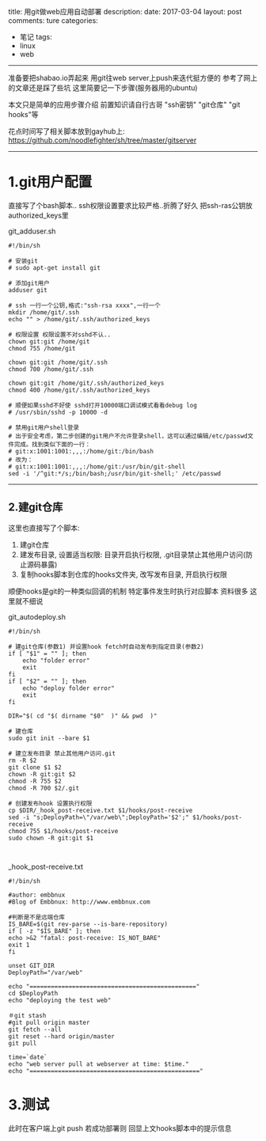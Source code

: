title: 用git做web应用自动部署
description: 
date: 2017-03-04
layout: post
comments: ture
categories:
- 笔记
tags: 
- linux
- web
---

准备要把shabao.io弄起来
用git往web server上push来迭代挺方便的 
参考了网上的文章还是踩了些坑 这里简要记一下步骤(服务器用的ubuntu)

<!--more-->

本文只是简单的应用步骤介绍 前置知识请自行古哥 "ssh密钥" "git仓库" "git hooks"等

花点时间写了相关脚本放到gayhub上:
https://github.com/noodlefighter/sh/tree/master/gitserver

---

1.git用户配置
==============

直接写了个bash脚本..
ssh权限设置要求比较严格..折腾了好久
把ssh-ras公钥放authorized_keys里

git_adduser.sh
```
#!/bin/sh 

# 安装git
# sudo apt-get install git

# 添加git用户
adduser git

# ssh 一行一个公钥,格式:"ssh-rsa xxxx",一行一个
mkdir /home/git/.ssh
echo "" > /home/git/.ssh/authorized_keys

# 权限设置 权限设置不对sshd不认..
chown git:git /home/git
chmod 755 /home/git

chown git:git /home/git/.ssh
chmod 700 /home/git/.ssh

chown git:git /home/git/.ssh/authorized_keys
chmod 400 /home/git/.ssh/authorized_keys

# 顺便如果sshd不好使 sshd打开10000端口调试模式看看debug log 
# /usr/sbin/sshd -p 10000 -d

# 禁用git用户shell登录
# 出于安全考虑，第二步创建的git用户不允许登录shell，这可以通过编辑/etc/passwd文件完成。找到类似下面的一行：
# git:x:1001:1001:,,,:/home/git:/bin/bash
# 改为：
# git:x:1001:1001:,,,:/home/git:/usr/bin/git-shell
sed -i '/^git:*/s;/bin/bash;/usr/bin/git-shell;' /etc/passwd
```

---

2.建git仓库
-----------

这里也直接写了个脚本:
1. 建git仓库
2. 建发布目录, 设置适当权限: 目录开启执行权限, .git目录禁止其他用户访问(防止源码暴露)
3. 复制hooks脚本到仓库的hooks文件夹, 改写发布目录, 开启执行权限

顺便hooks是git的一种类似回调的机制 特定事件发生时执行对应脚本 资料很多 这里就不细说

git_autodeploy.sh
``` 
#!/bin/sh 

# 建git仓库(参数1) 并设置hook fetch时自动发布到指定目录(参数2)
if [ "$1" = "" ]; then 
    echo "folder error"
    exit
fi
if [ "$2" = "" ]; then 
    echo "deploy folder error"
    exit
fi

DIR="$( cd "$( dirname "$0"  )" && pwd  )"

# 建仓库
sudo git init --bare $1

# 建立发布目录 禁止其他用户访问.git
rm -R $2
git clone $1 $2
chown -R git:git $2
chmod -R 755 $2
chmod -R 700 $2/.git

# 创建发布hook 设置执行权限
cp $DIR/_hook_post-receive.txt $1/hooks/post-receive
sed -i "s;DeployPath=\"/var/web\";DeployPath='$2';" $1/hooks/post-receive
chmod 755 $1/hooks/post-receive
sudo chown -R git:git $1



```

_hook_post-receive.txt
```
#!/bin/sh  
   
#author: embbnux  
#Blog of Embbnux: http://www.embbnux.com  
   
#判断是不是远端仓库  
IS_BARE=$(git rev-parse --is-bare-repository)  
if [ -z "$IS_BARE" ]; then  
echo >&2 "fatal: post-receive: IS_NOT_BARE"  
exit 1  
fi  
   
unset GIT_DIR  
DeployPath="/var/web"  
   
echo "==============================================="  
cd $DeployPath  
echo "deploying the test web"  
   
＃git stash  
#git pull origin master  
git fetch --all  
git reset --hard origin/master  
git pull
   
time=`date`  
echo "web server pull at webserver at time: $time."  
echo "================================================"  
```

3.测试
===========

此时在客户端上git push
若成功部署则 回显上文hooks脚本中的提示信息
